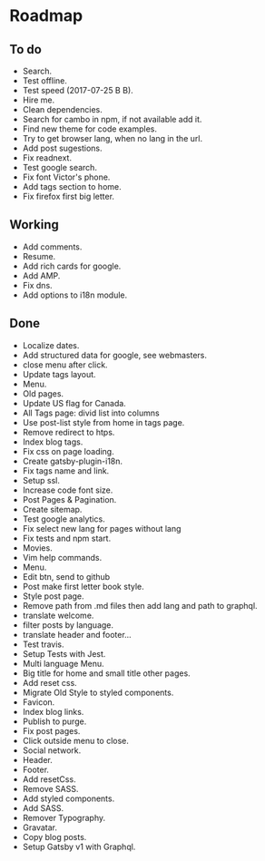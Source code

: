 # Roadmap

## To do
- Search.
- Test offline.
- Test speed (2017-07-25 B B).
- Hire me.
- Clean dependencies.
- Search for cambo in npm, if not available add it.
- Find new theme for code examples.
- Try to get browser lang, when no lang in the url.
- Add post sugestions.
- Fix readnext.
- Test google search.
- Fix font Victor's phone.
- Add tags section to home.
- Fix firefox first big letter.

## Working
- Add comments.
- Resume.
- Add rich cards for google.
- Add AMP.
- Fix dns.
- Add options to  i18n module.

## Done
- Localize dates.
- Add structured data for google, see webmasters.
- close menu after click.
- Update tags layout.
- Menu.
- Old pages.
- Update US flag for Canada.
- All Tags page: divid list into columns
- Use post-list style from home in tags page.
- Remove redirect to htps.
- Index blog tags.
- Fix css on page loading.
- Create gatsby-plugin-i18n.
- Fix tags name and link.
- Setup ssl.
- Increase code font size.
- Post Pages & Pagination.
- Create sitemap.
- Test google analytics.
- Fix select new lang for pages without lang
- Fix tests and npm start.
- Movies.
- Vim help commands.
- Menu.
- Edit btn, send to github
- Post make first letter book style.
- Style post page.
- Remove path from .md files then add lang and path to graphql.
- translate welcome.
- filter posts by language.
- translate header and footer...
- Test travis.
- Setup Tests with Jest.
- Multi language Menu.
- Big title for home and small title other pages.
- Add reset css.
- Migrate Old Style to styled components.
- Favicon.
- Index blog links.
- Publish to purge.
- Fix post pages.
- Click outside menu to close.
- Social network.
- Header.
- Footer.
- Add resetCss.
- Remove SASS.
- Add styled components.
- Add SASS.
- Remover Typography.
- Gravatar.
- Copy blog posts.
- Setup Gatsby v1 with Graphql.
